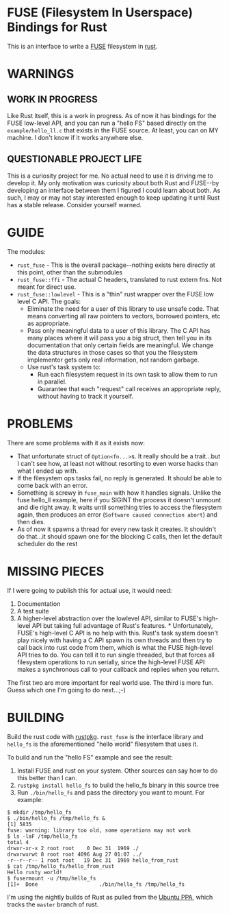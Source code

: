 # FUSE (Filesystem In Userspace) Bindings for Rust

This is an interface to write a [FUSE](http://fuse.sourceforge.net/) filesystem in [rust](http://www.rust-lang.org/).

# WARNINGS

## WORK IN PROGRESS

Like Rust itself, this is a work in progress.  As of now it has bindings for the FUSE low-level API, and you can run a "hello FS" based directly on the `example/hello_ll.c` that exists in the FUSE source.  At least, you can on MY machine.  I don't know if it works anywhere else.

## QUESTIONABLE PROJECT LIFE

This is a curiosity project for me.  No actual need to use it is driving me to develop it.  My only motivation was curiosity about both Rust and FUSE--by developing an interface between them I figured I could learn about both.  As such, I may or may not stay interested enough to keep updating it until Rust has a stable release.  Consider yourself warned.

# GUIDE

The modules:

  * `rust_fuse` - This is the overall package--nothing exists here directly at this point, other than the submodules
  * `rust_fuse::ffi` - The actual C headers, translated to rust extern fns.  Not meant for direct use.
  * `rust_fuse::lowlevel` - This is a "thin" rust wrapper over the FUSE low level C API.  The goals:
    * Eliminate the need for a user of this library to use unsafe code.  That means converting all raw pointers to vectors, borrowed pointers, etc as appropriate.
    * Pass only meaningful data to a user of this library.  The C API has many places where it will pass you a big struct, then tell you in its documentation that only certain fields are meaningful.  We change the data structures in those cases so that you the filesystem implementor gets only real information, not random garbage.
    * Use rust's task system to:
      * Run each filesystem request in its own task to allow them to run in parallel.
      * Guarantee that each "request" call receives an appropriate reply, without having to track it yourself.

# PROBLEMS

There are some problems with it as it exists now:

  * That unfortunate struct of `Option<fn...>`s.  It really should be a trait...but I can't see how, at least not without resorting to even worse hacks than what I ended up with.
  * If the filesystem ops tasks fail, no reply is generated.  It should be able to come back with an error.
  * Something is screwy in `fuse_main` with how it handles signals.  Unlike the fuse hello_ll example, here if you SIGINT the process it doesn't unmount and die right away.  It waits until something tries to access the filesystem again, then produces an error (`Software caused connection abort`) and then dies.
  * As of now it spawns a thread for every new task it creates.  It shouldn't do that...it should spawn one for the blocking C calls, then let the default scheduler do the rest

# MISSING PIECES

If I were going to publish this for actual use, it would need:

  1. Documentation
  2. A test suite
  3. A higher-level abstraction over the lowlevel API, similar to FUSE's high-level API but taking full advantage of Rust's features.
    * Unfortunately, FUSE's high-level C API is no help with this.  Rust's task system doesn't play nicely with having a C API spawn its own threads and then try to call back into rust code from them, which is what the FUSE high-level API tries to do.  You can tell it to run single threaded, but that forces all filesystem operations to run serially, since the high-level FUSE API makes a synchronous call to your callback and replies when you return.

The first two are more important for real world use.  The third is more fun.  Guess which one I'm going to do next...;-)

# BUILDING

Build the rust code with [rustpkg](https://github.com/mozilla/rust/blob/master/doc/rustpkg.md).  `rust_fuse` is the interface library and `hello_fs` is the aforementioned "hello world" filesystem that uses it.

To build and run the "hello FS" example and see the result:
  1. Install FUSE and rust on your system.  Other sources can say how to do this better than I can.
  2. `rustpkg install hello_fs` to build the hello_fs binary in this source tree
  3. Run `./bin/hello_fs` and pass the directory you want to mount.  For example:

````
$ mkdir /tmp/hello_fs
$ ./bin/hello_fs /tmp/hello_fs &
[1] 5835
fuse: warning: library too old, some operations may not work
$ ls -laF /tmp/hello_fs
total 4
drwxr-xr-x 2 root root    0 Dec 31  1969 ./
drwxrwxrwt 8 root root 4096 Aug 27 01:07 ../
-r--r--r-- 1 root root   19 Dec 31  1969 hello_from_rust
$ cat /tmp/hello_fs/hello_from_rust 
Hello rusty world!
$ fusermount -u /tmp/hello_fs 
[1]+  Done                    ./bin/hello_fs /tmp/hello_fs
````

I'm using the nightly builds of Rust as pulled from the [Ubuntu PPA](https://launchpad.net/%7Ehansjorg/+archive/rust), which tracks the `master` branch of rust.
